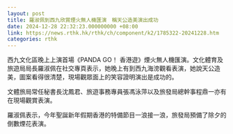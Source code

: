 ```yaml
---
layout: post
title: 羅淑佩到西九欣賞煙火無人機匯演　稱天公造美演出成功
date: 2024-12-28 22:32:23.000000000 +08:00
link: https://news.rthk.hk/rthk/ch/component/k2/1785322-20241228.htm
categories: rthk
---
```


西九文化區晚上上演首場《PANDA GO！ 香港遊》煙火無人機匯演。文化體育及旅遊局局長羅淑佩在社交專頁表示，她晚上有到西九海滂觀看表演，她說天公造美，圖案看得很清楚，現場觀眾面上的笑容證明演出是成功的。

文體旅局常任秘書長沈鳳君、旅遊事務專員張馮泳萍以及旅發局總幹事程鼎一亦有在現場觀賞表演。

羅淑佩表示，今年聖誕新年假期香港的特備節目一浪接一浪，旅發局預備了除夕的倒數煙花表演。
